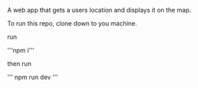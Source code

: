 A web app that gets a users location and displays it on the map. 

To run this repo, clone down to you machine. 

run 

'''npm i'''

then run 

''' npm run dev '''